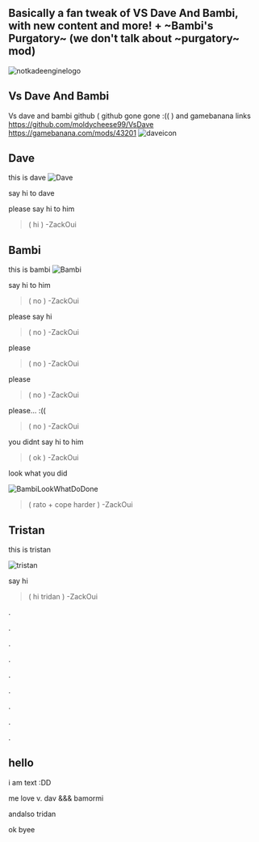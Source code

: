 
## Basically a fan tweak of VS Dave And Bambi, with new content and more! + ~Bambi's Purgatory~ (we don't talk about ~purgatory~ mod)
![notkadeenginelogo](https://media.discordapp.net/attachments/855503995119075328/907232690640654366/notkadeenginelogo.png?width=921&height=701)
## Vs Dave And Bambi
Vs dave and bambi github ( github gone gone :((
) and gamebanana links https://github.com/moldycheese99/VsDave https://gamebanana.com/mods/43201
 ![daveicon](https://cdn.discordapp.com/attachments/890546329078620170/903663420547665970/logoBumpin.png) 

## Dave
this is dave
![Dave](https://cdn.discordapp.com/attachments/890546329078620170/907235537788756018/68747470733a2f2f63646e2e646973636f72646170702e636f6d2f6174746163686d656e74732f3839323134303136363330393839323133362f3930353236373134313239393830323135322f646f7276655f7265616c652e706e67.png)

say hi to dave

please say hi to him

> ( hi ) -ZackOui

## Bambi
this is bambi
![Bambi](https://cdn.discordapp.com/attachments/890546329078620170/907236335612473374/Bambiupa.gif)

say hi to him

> ( no ) -ZackOui

please say hi

> ( no ) -ZackOui

please

> ( no ) -ZackOui

please

> ( no ) -ZackOui

please... :((

> ( no ) -ZackOui








you didnt say hi to him

> ( ok ) -ZackOui

look what you did

![BambiLookWhatDoDone](https://cdn.discordapp.com/attachments/890546329078620170/903659144706408468/8521332-nhufncfc-v4.png)

> ( rato + cope harder ) -ZackOui

## Tristan
this is tristan

![tristan](https://cdn.discordapp.com/attachments/890546329078620170/903659381990752306/ZhG5hOR_1.png)

say hi

> ( hi tridan ) -ZackOui

.

.

.

.

.

.

.

.

.

## hello

i am text :DD

me love v. dav &&& bamormi

andalso tridan

ok byee

